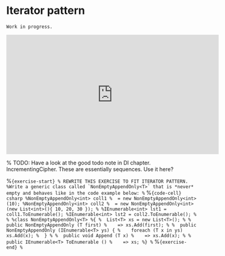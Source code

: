 # Iterator pattern

```{warning}
Work in progress.
```

<iframe width="560" height="315" src="https://www.youtube.com/embed/uNTNEfwYXhI" title="YouTube video player" frameborder="0" allow="accelerometer; autoplay; clipboard-write; encrypted-media; gyroscope; picture-in-picture" allowfullscreen></iframe>

% TODO: Have a look at the good todo note in DI chapter. IncrementingCipher. These are essentially sequences. Use it here?



%```{exercise-start}
% REWRITE THIS EXERCISE TO FIT ITERATOR PATTERN.
%Write a generic class called `NonEmptyAppendOnly<T>` that is *never* empty and behaves like in the code example below:
%```
%```{code-cell} csharp
%NonEmptyAppendOnly<int> coll1
%  = new NonEmptyAppendOnly<int>(10);
%NonEmptyAppendOnly<int> coll2
%  = new NonEmptyAppendOnly<int>(new List<int>(){ 10, 20, 30 });
%
%IEnumerable<int> lst1 = coll1.ToEnumerable();
%IEnumerable<int> lst2 = coll2.ToEnumerable();
%
%
%class NonEmptyAppendOnly<T>
%{
%  List<T> xs = new List<T>();
%
%  public NonEmptyAppendOnly (T first)
%    => xs.Add(first);
%
%  public NonEmptyAppendOnly (IEnumerable<T> ys) {
%    foreach (T x in ys) xs.Add(x);
%  }
%
%  public void Append (T x)
%    => xs.Add(x);
%
%  public IEnumerable<T> ToEnumerable ()
%    => xs;
%}
%```
%```{exercise-end}
%```
